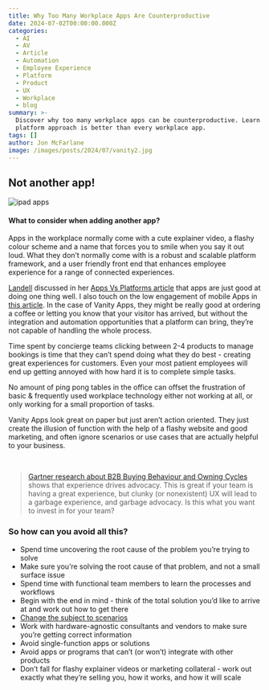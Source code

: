 ```yaml
---
title: Why Too Many Workplace Apps Are Counterproductive
date: 2024-07-02T00:00:00.000Z
categories:
  - AI
  - AV
  - Article
  - Automation
  - Employee Experience
  - Platform
  - Product
  - UX
  - Workplace
  - blog
summary: >-
  Discover why too many workplace apps can be counterproductive. Learn why the
  platform approach is better than every workplace app.
tags: []
author: Jon McFarlane
image: /images/posts/2024/07/vanity2.jpg
---
```

Not another app!
----------------

![ipad apps](/images/posts/2024/07/image-blog-post-technology-template.jpg)

#### What to consider when adding another app?

Apps in the workplace normally come with a cute explainer video, a flashy colour scheme and a name that forces you to smile when you say it out loud. What they don’t normally come with is a robust and scalable platform framework, and a user friendly front end that enhances employee experience for a range of connected experiences.

[Landell](https://www.linkedin.com/in/landellarchersportstec/) discussed in her [Apps Vs Platforms article](https://www.linkedin.com/pulse/less-more-platforms-vs-apps-landell-archer/) that apps are just good at doing one thing well. I also touch on the low engagement of mobile Apps in [this article](https://www.linkedin.com/pulse/apps-new-box-you-dont-need-jonathan-mcfarlane/). In the case of Vanity Apps, they might be really good at ordering a coffee or letting you know that your visitor has arrived, but without the integration and automation opportunities that a platform can bring, they’re not capable of handling the whole process.

Time spent by concierge teams clicking between 2-4 products to manage bookings is time that they can’t spend doing what they do best - creating great experiences for customers. Even your most patient employees will end up getting annoyed with how hard it is to complete simple tasks.

No amount of ping pong tables in the office can offset the frustration of basic & frequently used workplace technology either not working at all, or only working for a small proportion of tasks.

Vanity Apps look great on paper but just aren’t action oriented. They just create the illusion of function with the help of a flashy website and good marketing, and often ignore scenarios or use cases that are actually helpful to your business.

‍

> [Gartner research about B2B Buying Behaviour and Owning Cycles](https://blogs.gartner.com/hank-barnes/2019/02/26/first-three-steps-b2b-buying/) shows that experience drives advocacy. This is great if your team is having a great experience, but clunky (or nonexistent) UX will lead to a garbage experience, and garbage advocacy. Is this what you want to invest in for your team?

### So how can you avoid all this?

*   Spend time uncovering the root cause of the problem you’re trying to solve
*   Make sure you’re solving the root cause of that problem, and not a small surface issue
*   Spend time with functional team members to learn the processes and workflows
*   Begin with the end in mind - think of the total solution you’d like to arrive at and work out how to get there
*   [Change the subject to scenarios](https://acaprojects.com/the-aca-blog/2019/7/25/change-the-subject-to-scenarios)
*   Work with hardware-agnostic consultants and vendors to make sure you’re getting correct information
*   Avoid single-function apps or solutions
*   Avoid apps or programs that can’t (or won’t) integrate with other products
*   Don’t fall for flashy explainer videos or marketing collateral - work out exactly what they’re selling you, how it works, and how it will scale
